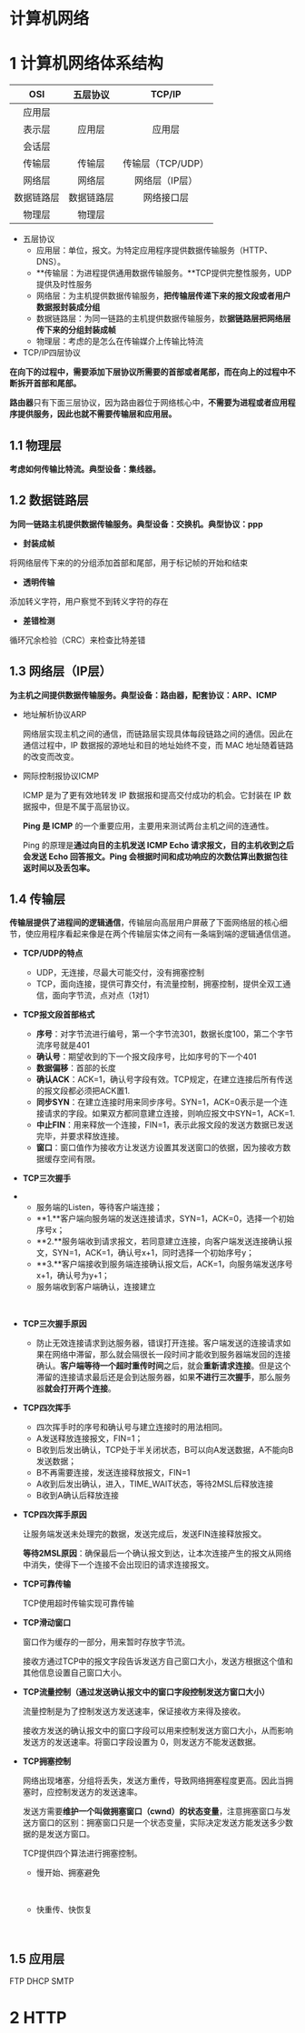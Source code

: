 # 计算机网络

# 1 计算机网络体系结构

|    OSI     |  五层协议  |      TCP/IP       |
| :--------: | :--------: | :---------------: |
|   应用层   |            |                   |
|   表示层   |   应用层   |      应用层       |
|   会话层   |            |                   |
|   传输层   |   传输层   | 传输层（TCP/UDP） |
|   网络层   |   网络层   |  网络层（IP层）   |
| 数据链路层 | 数据链路层 |    网络接口层     |
|   物理层   |   物理层   |                   |

* 五层协议
  * 应用层：单位，报文。为特定应用程序提供数据传输服务（HTTP、DNS）。
  * **传输层：为进程提供通用数据传输服务。**TCP提供完整性服务，UDP提供及时性服务
  * 网络层：为主机提供数据传输服务，**把传输层传递下来的报文段或者用户数据报封装成分组**
  * 数据链路层：为同一链路的主机提供数据传输服务，数**据链路层把网络层传下来的分组封装成帧**
  * 物理层：考虑的是怎么在传输媒介上传输比特流
* TCP/IP四层协议

**在向下的过程中，需要添加下层协议所需要的首部或者尾部，而在向上的过程中不断拆开首部和尾部。**

**路由器**只有下面三层协议，因为路由器位于网络核心中，**不需要为进程或者应用程序提供服务，因此也就不需要传输层和应用层。**

## 1.1 物理层

**考虑如何传输比特流。典型设备：集线器。**

## 1.2 数据链路层

**为同一链路主机提供数据传输服务。典型设备：交换机。典型协议：ppp**

* **封装成帧**

将网络层传下来的的分组添加首部和尾部，用于标记帧的开始和结束

* **透明传输**

添加转义字符，用户察觉不到转义字符的存在

* **差错检测**

循环冗余检验（CRC）来检查比特差错

## 1.3 网络层（IP层）

**为主机之间提供数据传输服务。典型设备：路由器，配套协议：ARP、ICMP**

* 地址解析协议ARP

  网络层实现主机之间的通信，而链路层实现具体每段链路之间的通信。因此在通信过程中，IP 数据报的源地址和目的地址始终不变，而 MAC 地址随着链路的改变而改变。

* 网际控制报协议ICMP

  ICMP 是为了更有效地转发 IP 数据报和提高交付成功的机会。它封装在 IP 数据报中，但是不属于高层协议。

  **Ping 是 ICMP** 的一个重要应用，主要用来测试两台主机之间的连通性。

  Ping 的原理是**通过向目的主机发送 ICMP Echo 请求报文，目的主机收到之后会发送 Echo 回答报文。**P**ing 会根据时间和成功响应的次数估算出数据包往返时间以及丢包率。**

## 1.4 传输层

**传输层提供了进程间的逻辑通信**，传输层向高层用户屏蔽了下面网络层的核心细节，使应用程序看起来像是在两个传输层实体之间有一条端到端的逻辑通信信道。

* **TCP/UDP的特点**

  * UDP，无连接，尽最大可能交付，没有拥塞控制
  * TCP，面向连接，提供可靠交付，有流量控制，拥塞控制，提供全双工通信，面向字节流，点对点（1对1）

* **TCP报文段首部格式**

  * **序号**：对字节流进行编号，第一个字节流301，数据长度100，第二个字节流序号就是401
  * **确认号**：期望收到的下一个报文段序号，比如序号的下一个401
  * **数据偏移**：首部的长度
  * **确认ACK**：ACK=1，确认号字段有效。TCP规定，在建立连接后所有传送的报文段都必须把ACK置1.
  * **同步SYN**：在建立连接时用来同步序号。SYN=1，ACK=0表示是一个连接请求的字段。如果双方都同意建立连接，则响应报文中SYN=1，ACK=1.
  * **中止FIN**：用来释放一个连接，FIN=1，表示此报文段的发送方数据已发送完毕，并要求释放连接。
  * **窗口**：窗口值作为接收方让发送方设置其发送窗口的依据，因为接收方数据缓存空间有限。

* **TCP三次握手**

* * 服务端的Listen，等待客户端连接；
  * **1.**客户端向服务端的发送连接请求，SYN=1，ACK=0，选择一个初始序号x；
  * **2.**服务端收到请求报文，若同意建立连接，向客户端发送连接确认报文，SYN=1，ACK=1，确认号x+1，同时选择一个初始序号y；
  * **3.**客户端接收到服务端连接确认报文后，ACK=1，向服务端发送序号x+1，确认号为y+1；
  * 服务端收到客户端确认，连接建立

  ​

* **TCP三次握手原因**

  * 防止无效连接请求到达服务器，错误打开连接。客户端发送的连接请求如果在网络中滞留，那么就会隔很长一段时间才能收到服务器端发回的连接确认。**客户端等待一个超时重传时间**之后，就会**重新请求连接**。但是这个滞留的连接请求最后还是会到达服务器，如果**不进行三次握手**，那么服务器**就会打开两个连接**。

* **TCP四次挥手**

  * 四次挥手时的序号和确认号与建立连接时的用法相同。
  * A发送释放连接报文，FIN=1；
  * B收到后发出确认，TCP处于半关闭状态，B可以向A发送数据，A不能向B发送数据；
  * B不再需要连接，发送连接释放报文，FIN=1
  * A收到后发出确认，进入，TIME_WAIT状态，等待2MSL后释放连接
  * B收到A确认后释放连接

* **TCP四次挥手原因**

  让服务端发送未处理完的数据，发送完成后，发送FIN连接释放报文。

  **等待2MSL原因**：确保最后一个确认报文到达，让本次连接产生的报文从网络中消失，使得下一个连接不会出现旧的请求连接报文。

* **TCP可靠传输**

  TCP使用超时传输实现可靠传输

* **TCP滑动窗口**

  窗口作为缓存的一部分，用来暂时存放字节流。

  接收方通过TCP中的报文字段告诉发送方自己窗口大小，发送方根据这个值和其他信息设置自己窗口大小。

* **TCP流量控制（通过发送确认报文中的窗口字段控制发送方窗口大小）**

  流量控制是为了控制发送方发送速率，保证接收方来得及接收。

  接收方发送的确认报文中的窗口字段可以用来控制发送方窗口大小，从而影响发送方的发送速率。将窗口字段设置为 0，则发送方不能发送数据。

* **TCP拥塞控制**

  网络出现堵塞，分组将丢失，发送方重传，导致网络拥塞程度更高。因此当拥塞时，应控制发送方的发送速率。

  发送方需要**维护一个叫做拥塞窗口（cwnd）的状态变量**，注意拥塞窗口与发送方窗口的区别：拥塞窗口只是一个状态变量，实际决定发送方能发送多少数据的是发送方窗口。

  TCP提供四个算法进行拥塞控制。

  * 慢开始、拥塞避免

  ​

  * 快重传、快恢复

  ​

## 1.5 应用层

FTP DHCP SMTP



# 2 HTTP

